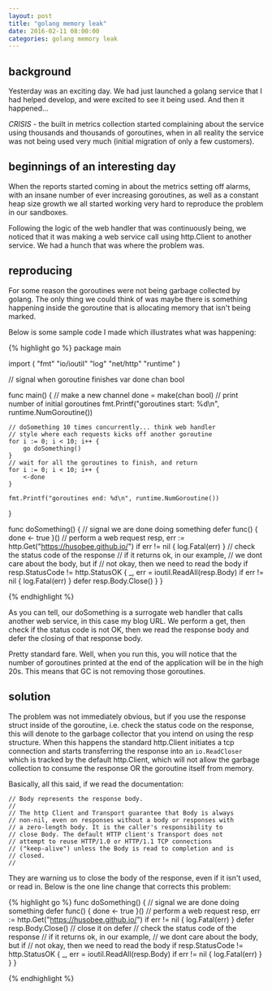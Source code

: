 ```yaml
---
layout: post
title: "golang memory leak"
date: 2016-02-11 08:00:00
categories: golang memory leak
---
```


## background

Yesterday was an exciting day.  We had just launched a golang service that I had
helped develop, and were excited to see it being used.  And then it happened...

*CRISIS* - the built in metrics collection started complaining about the service
using thousands and thousands of goroutines, when in all reality the service was
not being used very much (initial migration of only a few customers).  

## beginnings of an interesting day

When the reports started coming in about the metrics setting off alarms, with an
insane number of ever increasing goroutines, as well as a constant heap size 
growth we all started working very hard to reproduce the problem in our sandboxes.

Following the logic of the web handler that was continuously being, we noticed that
it was making a web service call using http.Client to another service.  We had a
hunch that was where the problem was.

## reproducing

For some reason the goroutines were not being garbage collected by golang.  The 
only thing we could think of was maybe there is something happening inside the 
goroutine that is allocating memory that isn't being marked.

Below is some sample code I made which illustrates what was happening:

{% highlight go %}
package main

import (
	"fmt"
	"io/ioutil"
	"log"
	"net/http"
	"runtime"
)

// signal when goroutine finishes
var done chan bool

func main() {
	// make a new channel
	done = make(chan bool)
	// print number of initial goroutines
	fmt.Printf("goroutines start: %d\n", runtime.NumGoroutine())

	// doSomething 10 times concurrently... think web handler
	// style where each requests kicks off another goroutine
	for i := 0; i < 10; i++ {
		go doSomething()
	}
	// wait for all the goroutines to finish, and return
	for i := 0; i < 10; i++ {
		<-done
	}

	fmt.Printf("goroutines end: %d\n", runtime.NumGoroutine())
}

func doSomething() {
	// signal we are done doing something
	defer func() { done <- true }()
	// perform a web request
	resp, err := http.Get("https://husobee.github.io/")
	if err != nil {
		log.Fatal(err)
	}
	// check the status code of the response
	// if it returns ok, in our example,
	// we dont care about the body, but if
	// not okay, then we need to read the body
	if resp.StatusCode != http.StatusOK {
		_, err = ioutil.ReadAll(resp.Body)
		if err != nil {
			log.Fatal(err)
		}
		defer resp.Body.Close()
	}
}

{% endhighlight %}

As you can tell, our doSomething is a surrogate web handler that calls another
web service, in this case my blog URL.  We perform a get, then check if the status
code is not OK, then we read the response body and defer the closing of that response body.

Pretty standard fare. Well, when you run this, you will notice that the number of goroutines
printed at the end of the application will be in the high 20s.  This means that
GC is not removing those goroutines.

## solution

The problem was not immediately obvious, but if you use the response struct inside
of the goroutine, i.e. check the status code on the response, this will denote
to the garbage collector that you intend on using the resp structure.  When this
happens the standard http.Client initiates a tcp connection and starts transferring
the response into an `io.ReadCloser` which is tracked by the default http.Client,
which will not allow the garbage collection to consume the response OR the goroutine
itself from memory.

Basically, all this said, if we read the documentation:

    // Body represents the response body.
    //
    // The http Client and Transport guarantee that Body is always
    // non-nil, even on responses without a body or responses with
    // a zero-length body. It is the caller's responsibility to
    // close Body. The default HTTP client's Transport does not
    // attempt to reuse HTTP/1.0 or HTTP/1.1 TCP connections
    // ("keep-alive") unless the Body is read to completion and is
    // closed.
    //

They are warning us to close the body of the response, even if it isn't used, or
read in.  Below is the one line change that corrects this problem:

{% highlight go %}
func doSomething() {
	// signal we are done doing something
	defer func() { done <- true }()
	// perform a web request
	resp, err := http.Get("https://husobee.github.io/")
	if err != nil {
		log.Fatal(err)
	}
	defer resp.Body.Close() // close it on defer
	// check the status code of the response
	// if it returns ok, in our example,
	// we dont care about the body, but if
	// not okay, then we need to read the body
	if resp.StatusCode != http.StatusOK {
		_, err = ioutil.ReadAll(resp.Body)
		if err != nil {
			log.Fatal(err)
		}
	}
}

{% endhighlight %}
